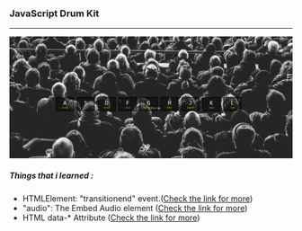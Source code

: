 ### JavaScript Drum Kit

<hr>

![Drum Kit](../js-drum-kit/first-drum-kit.png)

##### Things that i learned :

- HTMLElement: "transitionend" event.([Check the link for more](https://developer.mozilla.org/en-US/docs/Web/API/HTMLElement/transitionend_event))
- "audio": The Embed Audio element ([Check the link for more](https://developer.mozilla.org/en-US/docs/Web/HTML/Element/audio))
- HTML data-* Attribute ([Check the link for more](https://www.w3schools.com/tags/att_data-.asp))
